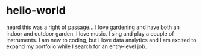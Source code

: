 # hello-world
heard this was a right of passage...
I love gardening and have both an indoor and outdoor garden. I love music. I sing and play a couple of instruments. I am new to coding, but I love data analytics and I am excited to expand my portfolio while I search for an entry-level job.
